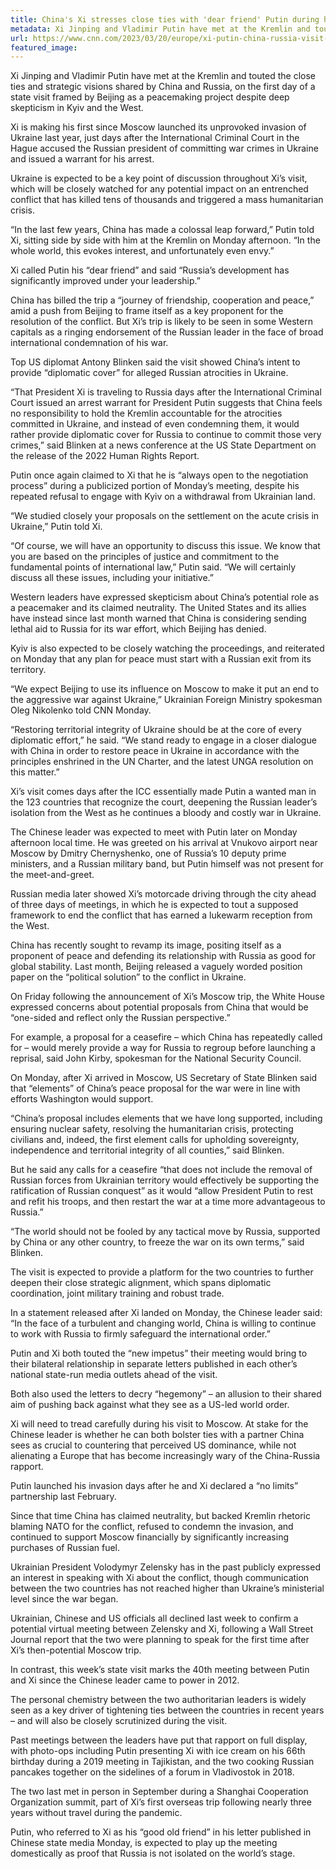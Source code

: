 ```yaml
---
title: China's Xi stresses close ties with 'dear friend' Putin during his first visit to Russia since Ukraine invasion
metadata: Xi Jinping and Vladimir Putin have met at the Kremlin and touted the close ties and strategic visions shared by China and Russia, on the first day of a state visit framed by Beijing as a peacemaking project despite deep skepticism in Kyiv and the West.
url: https://www.cnn.com/2023/03/20/europe/xi-putin-china-russia-visit-monday-intl-hnk/index.html
featured_image: 
---
```

Xi Jinping and Vladimir Putin have met at the Kremlin and touted the close ties and strategic visions shared by China and Russia, on the first day of a state visit framed by Beijing as a peacemaking project despite deep skepticism in Kyiv and the West.

Xi is making his first since Moscow launched its unprovoked invasion of Ukraine last year, just days after the International Criminal Court in the Hague accused the Russian president of committing war crimes in Ukraine and issued a warrant for his arrest.

Ukraine is expected to be a key point of discussion throughout Xi’s visit, which will be closely watched for any potential impact on an entrenched conflict that has killed tens of thousands and triggered a mass humanitarian crisis.

“In the last few years, China has made a colossal leap forward,” Putin told Xi, sitting side by side with him at the Kremlin on Monday afternoon. “In the whole world, this evokes interest, and unfortunately even envy.”

Xi called Putin his “dear friend” and said “Russia’s development has significantly improved under your leadership.”

China has billed the trip a “journey of friendship, cooperation and peace,” amid a push from Beijing to frame itself as a key proponent for the resolution of the conflict. But Xi’s trip is likely to be seen in some Western capitals as a ringing endorsement of the Russian leader in the face of broad international condemnation of his war.

Top US diplomat Antony Blinken said the visit showed China’s intent to provide “diplomatic cover” for alleged Russian atrocities in Ukraine.

“That President Xi is traveling to Russia days after the International Criminal Court issued an arrest warrant for President Putin suggests that China feels no responsibility to hold the Kremlin accountable for the atrocities committed in Ukraine, and instead of even condemning them, it would rather provide diplomatic cover for Russia to continue to commit those very crimes,” said Blinken at a news conference at the US State Department on the release of the 2022 Human Rights Report.

Putin once again claimed to Xi that he is “always open to the negotiation process” during a publicized portion of Monday’s meeting, despite his repeated refusal to engage with Kyiv on a withdrawal from Ukrainian land.

“We studied closely your proposals on the settlement on the acute crisis in Ukraine,” Putin told Xi.

“Of course, we will have an opportunity to discuss this issue. We know that you are based on the principles of justice and commitment to the fundamental points of international law,” Putin said. “We will certainly discuss all these issues, including your initiative.”

Western leaders have expressed skepticism about China’s potential role as a peacemaker and its claimed neutrality. The United States and its allies have instead since last month warned that China is considering sending lethal aid to Russia for its war effort, which Beijing has denied.

Kyiv is also expected to be closely watching the proceedings, and reiterated on Monday that any plan for peace must start with a Russian exit from its territory.

“We expect Beijing to use its influence on Moscow to make it put an end to the aggressive war against Ukraine,” Ukrainian Foreign Ministry spokesman Oleg Nikolenko told CNN Monday.

“Restoring territorial integrity of Ukraine should be at the core of every diplomatic effort,” he said. “We stand ready to engage in a closer dialogue with China in order to restore peace in Ukraine in accordance with the principles enshrined in the UN Charter, and the latest UNGA resolution on this matter.”

Xi’s visit comes days after the ICC essentially made Putin a wanted man in the 123 countries that recognize the court, deepening the Russian leader’s isolation from the West as he continues a bloody and costly war in Ukraine.

The Chinese leader was expected to meet with Putin later on Monday afternoon local time. He was greeted on his arrival at Vnukovo airport near Moscow by Dmitry Chernyshenko, one of Russia’s 10 deputy prime ministers, and a Russian military band, but Putin himself was not present for the meet-and-greet.

Russian media later showed Xi’s motorcade driving through the city ahead of three days of meetings, in which he is expected to tout a supposed framework to end the conflict that has earned a lukewarm reception from the West.

China has recently sought to revamp its image, positing itself as a proponent of peace and defending its relationship with Russia as good for global stability. Last month, Beijing released a vaguely worded position paper on the “political solution” to the conflict in Ukraine.

On Friday following the announcement of Xi’s Moscow trip, the White House expressed concerns about potential proposals from China that would be “one-sided and reflect only the Russian perspective.”

For example, a proposal for a ceasefire – which China has repeatedly called for – would merely provide a way for Russia to regroup before launching a reprisal, said John Kirby, spokesman for the National Security Council.

On Monday, after Xi arrived in Moscow, US Secretary of State Blinken said that “elements” of China’s peace proposal for the war were in line with efforts Washington would support.

“China’s proposal includes elements that we have long supported, including ensuring nuclear safety, resolving the humanitarian crisis, protecting civilians and, indeed, the first element calls for upholding sovereignty, independence and territorial integrity of all counties,” said Blinken.

But he said any calls for a ceasefire “that does not include the removal of Russian forces from Ukrainian territory would effectively be supporting the ratification of Russian conquest” as it would “allow President Putin to rest and refit his troops, and then restart the war at a time more advantageous to Russia.”

“The world should not be fooled by any tactical move by Russia, supported by China or any other country, to freeze the war on its own terms,” said Blinken.

The visit is expected to provide a platform for the two countries to further deepen their close strategic alignment, which spans diplomatic coordination, joint military training and robust trade.

In a statement released after Xi landed on Monday, the Chinese leader said: “In the face of a turbulent and changing world, China is willing to continue to work with Russia to firmly safeguard the international order.”

Putin and Xi both touted the “new impetus” their meeting would bring to their bilateral relationship in separate letters published in each other’s national state-run media outlets ahead of the visit.

Both also used the letters to decry “hegemony” – an allusion to their shared aim of pushing back against what they see as a US-led world order.

Xi will need to tread carefully during his visit to Moscow. At stake for the Chinese leader is whether he can both bolster ties with a partner China sees as crucial to countering that perceived US dominance, while not alienating a Europe that has become increasingly wary of the China-Russia rapport.

Putin launched his invasion days after he and Xi declared a “no limits” partnership last February.

Since that time China has claimed neutrality, but backed Kremlin rhetoric blaming NATO for the conflict, refused to condemn the invasion, and continued to support Moscow financially by significantly increasing purchases of Russian fuel.

Ukrainian President Volodymyr Zelensky has in the past publicly expressed an interest in speaking with Xi about the conflict, though communication between the two countries has not reached higher than Ukraine’s ministerial level since the war began.

Ukrainian, Chinese and US officials all declined last week to confirm a potential virtual meeting between Zelensky and Xi, following a Wall Street Journal report that the two were planning to speak for the first time after Xi’s then-potential Moscow trip.

In contrast, this week’s state visit marks the 40th meeting between Putin and Xi since the Chinese leader came to power in 2012.

The personal chemistry between the two authoritarian leaders is widely seen as a key driver of tightening ties between the countries in recent years – and will also be closely scrutinized during the visit.

Past meetings between the leaders have put that rapport on full display, with photo-ops including Putin presenting Xi with ice cream on his 66th birthday during a 2019 meeting in Tajikistan, and the two cooking Russian pancakes together on the sidelines of a forum in Vladivostok in 2018.

The two last met in person in September during a Shanghai Cooperation Organization summit, part of Xi’s first overseas trip following nearly three years without travel during the pandemic.

Putin, who referred to Xi as his “good old friend” in his letter published in Chinese state media Monday, is expected to play up the meeting domestically as proof that Russia is not isolated on the world’s stage.